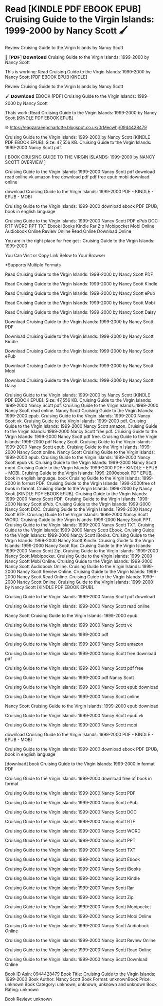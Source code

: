 # Read [KINDLE PDF EBOOK EPUB] Cruising Guide to the Virgin Islands: 1999-2000 by  Nancy Scott 🖌️
Review Cruising Guide to the Virgin Islands by Nancy Scott

💝 [𝗣𝗗𝗙] 𝗗𝗼𝘄𝗻𝗹𝗼𝗮𝗱 Cruising Guide to the Virgin Islands: 1999-2000 by Nancy Scott

This is working: Read Cruising Guide to the Virgin Islands: 1999-2000 by Nancy Scott [PDF EBOOK EPUB KINDLE]


Review Cruising Guide to the Virgin Islands by Nancy Scott

🖌️ 𝗗𝗼𝘄𝗻𝗹𝗼𝗮𝗱 EBOOK [PDF] Cruising Guide to the Virgin Islands: 1999-2000 by Nancy Scott

Thats work: Read Cruising Guide to the Virgin Islands: 1999-2000 by Nancy Scott [KINDLE PDF EBOOK EPUB]



🌐 https://eagzaraeepcharlotte.blogspot.co.uk/0rMeowhj/0944428479



Cruising Guide to the Virgin Islands: 1999-2000 by Nancy Scott [KINDLE PDF EBOOK EPUB]. Size: 47,556 KB. Cruising Guide to the Virgin Islands: 1999-2000 Nancy Scott pdf.

[ BOOK CRUISING GUIDE TO THE VIRGIN ISLANDS: 1999-2000 by NANCY SCOTT OVERVIEW ]

Cruising Guide to the Virgin Islands: 1999-2000 Nancy Scott pdf download read online vk amazon free download pdf pdf free epub mobi download online

download Cruising Guide to the Virgin Islands: 1999-2000 PDF - KINDLE - EPUB - MOBI

Cruising Guide to the Virgin Islands: 1999-2000 download ebook PDF EPUB, book in english language

Cruising Guide to the Virgin Islands: 1999-2000 Nancy Scott PDF ePub DOC RTF WORD PPT TXT Ebook iBooks Kindle Rar Zip Mobipocket Mobi Online Audiobook Online Review Online Read Online Download Online

You are in the right place for free get : Cruising Guide to the Virgin Islands: 1999-2000

You Can Visit or Copy Link Below to Your Browser

*Supports Multiple Formats

Read Cruising Guide to the Virgin Islands: 1999-2000 by Nancy Scott PDF

Read Cruising Guide to the Virgin Islands: 1999-2000 by Nancy Scott Kindle

Read Cruising Guide to the Virgin Islands: 1999-2000 by Nancy Scott ePub

Read Cruising Guide to the Virgin Islands: 1999-2000 by Nancy Scott Mobi

Read Cruising Guide to the Virgin Islands: 1999-2000 by Nancy Scott Daisy

Download Cruising Guide to the Virgin Islands: 1999-2000 by Nancy Scott PDF

Download Cruising Guide to the Virgin Islands: 1999-2000 by Nancy Scott Kindle

Download Cruising Guide to the Virgin Islands: 1999-2000 by Nancy Scott ePub

Download Cruising Guide to the Virgin Islands: 1999-2000 by Nancy Scott Mobi

Download Cruising Guide to the Virgin Islands: 1999-2000 by Nancy Scott Daisy

Cruising Guide to the Virgin Islands: 1999-2000 by Nancy Scott [KINDLE PDF EBOOK EPUB]. Size: 47,556 KB. Cruising Guide to the Virgin Islands: 1999-2000 Nancy Scott pdf. Cruising Guide to the Virgin Islands: 1999-2000 Nancy Scott read online. Nancy Scott Cruising Guide to the Virgin Islands: 1999-2000 epub. Cruising Guide to the Virgin Islands: 1999-2000 Nancy Scott vk. Cruising Guide to the Virgin Islands: 1999-2000 pdf. Cruising Guide to the Virgin Islands: 1999-2000 Nancy Scott amazon. Cruising Guide to the Virgin Islands: 1999-2000 Nancy Scott free pdf. Cruising Guide to the Virgin Islands: 1999-2000 Nancy Scott pdf free. Cruising Guide to the Virgin Islands: 1999-2000 pdf Nancy Scott. Cruising Guide to the Virgin Islands: 1999-2000 Nancy Scott epub. Cruising Guide to the Virgin Islands: 1999-2000 Nancy Scott online. Nancy Scott Cruising Guide to the Virgin Islands: 1999-2000 epub. Cruising Guide to the Virgin Islands: 1999-2000 Nancy Scott epub vk. Cruising Guide to the Virgin Islands: 1999-2000 Nancy Scott mobi. Cruising Guide to the Virgin Islands: 1999-2000 PDF - KINDLE - EPUB - MOBI. Cruising Guide to the Virgin Islands: 1999-2000ebook PDF EPUB, book in english language. book Cruising Guide to the Virgin Islands: 1999-2000 in format PDF. Cruising Guide to the Virgin Islands: 1999-2000free of book in format. Cruising Guide to the Virgin Islands: 1999-2000 by Nancy Scott [KINDLE PDF EBOOK EPUB]. Cruising Guide to the Virgin Islands: 1999-2000 Nancy Scott PDF. Cruising Guide to the Virgin Islands: 1999-2000 Nancy Scott ePub. Cruising Guide to the Virgin Islands: 1999-2000 Nancy Scott DOC. Cruising Guide to the Virgin Islands: 1999-2000 Nancy Scott RTF. Cruising Guide to the Virgin Islands: 1999-2000 Nancy Scott WORD. Cruising Guide to the Virgin Islands: 1999-2000 Nancy Scott PPT. Cruising Guide to the Virgin Islands: 1999-2000 Nancy Scott TXT. Cruising Guide to the Virgin Islands: 1999-2000 Nancy Scott Ebook. Cruising Guide to the Virgin Islands: 1999-2000 Nancy Scott iBooks. Cruising Guide to the Virgin Islands: 1999-2000 Nancy Scott Kindle. Cruising Guide to the Virgin Islands: 1999-2000 Nancy Scott Rar. Cruising Guide to the Virgin Islands: 1999-2000 Nancy Scott Zip. Cruising Guide to the Virgin Islands: 1999-2000 Nancy Scott Mobipocket. Cruising Guide to the Virgin Islands: 1999-2000 Nancy Scott Mobi Online. Cruising Guide to the Virgin Islands: 1999-2000 Nancy Scott Audiobook Online. Cruising Guide to the Virgin Islands: 1999-2000 Nancy Scott Review Online. Cruising Guide to the Virgin Islands: 1999-2000 Nancy Scott Read Online. Cruising Guide to the Virgin Islands: 1999-2000 Nancy Scott Online. Cruising Guide to the Virgin Islands: 1999-2000 by Nancy Scott [KINDLE PDF EBOOK EPUB].

Cruising Guide to the Virgin Islands: 1999-2000 Nancy Scott pdf download

Cruising Guide to the Virgin Islands: 1999-2000 Nancy Scott read online

Nancy Scott Cruising Guide to the Virgin Islands: 1999-2000 epub

Cruising Guide to the Virgin Islands: 1999-2000 Nancy Scott vk

Cruising Guide to the Virgin Islands: 1999-2000 pdf

Cruising Guide to the Virgin Islands: 1999-2000 Nancy Scott amazon

Cruising Guide to the Virgin Islands: 1999-2000 Nancy Scott free download pdf

Cruising Guide to the Virgin Islands: 1999-2000 Nancy Scott pdf free

Cruising Guide to the Virgin Islands: 1999-2000 pdf Nancy Scott

Cruising Guide to the Virgin Islands: 1999-2000 Nancy Scott epub download

Cruising Guide to the Virgin Islands: 1999-2000 Nancy Scott online

Nancy Scott Cruising Guide to the Virgin Islands: 1999-2000 epub download

Cruising Guide to the Virgin Islands: 1999-2000 Nancy Scott epub vk

Cruising Guide to the Virgin Islands: 1999-2000 Nancy Scott mobi

download Cruising Guide to the Virgin Islands: 1999-2000 PDF - KINDLE - EPUB - MOBI

Cruising Guide to the Virgin Islands: 1999-2000 download ebook PDF EPUB, book in english language

[download] book Cruising Guide to the Virgin Islands: 1999-2000 in format PDF

Cruising Guide to the Virgin Islands: 1999-2000 download free of book in format

Cruising Guide to the Virgin Islands: 1999-2000 Nancy Scott PDF

Cruising Guide to the Virgin Islands: 1999-2000 Nancy Scott ePub

Cruising Guide to the Virgin Islands: 1999-2000 Nancy Scott DOC

Cruising Guide to the Virgin Islands: 1999-2000 Nancy Scott RTF

Cruising Guide to the Virgin Islands: 1999-2000 Nancy Scott WORD

Cruising Guide to the Virgin Islands: 1999-2000 Nancy Scott PPT

Cruising Guide to the Virgin Islands: 1999-2000 Nancy Scott TXT

Cruising Guide to the Virgin Islands: 1999-2000 Nancy Scott Ebook

Cruising Guide to the Virgin Islands: 1999-2000 Nancy Scott iBooks

Cruising Guide to the Virgin Islands: 1999-2000 Nancy Scott Kindle

Cruising Guide to the Virgin Islands: 1999-2000 Nancy Scott Rar

Cruising Guide to the Virgin Islands: 1999-2000 Nancy Scott Zip

Cruising Guide to the Virgin Islands: 1999-2000 Nancy Scott Mobipocket

Cruising Guide to the Virgin Islands: 1999-2000 Nancy Scott Mobi Online

Cruising Guide to the Virgin Islands: 1999-2000 Nancy Scott Audiobook Online

Cruising Guide to the Virgin Islands: 1999-2000 Nancy Scott Review Online

Cruising Guide to the Virgin Islands: 1999-2000 Nancy Scott Read Online

Cruising Guide to the Virgin Islands: 1999-2000 Nancy Scott Download Online

Book ID Asin: 0944428479
Book Title: Cruising Guide to the Virgin Islands: 1999-2000
Book Author: Nancy Scott
Book Format: unknownBook Price: unknown
Book Category: unknown, unknown, unknown and unknown
Book Rating: unknown

Book Review: unknown
